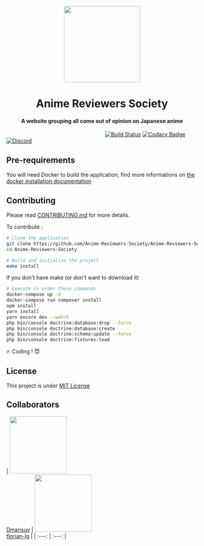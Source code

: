 <p align="center">
<img src="https://cdn.discordapp.com/attachments/515660303640297499/588481227674091555/pouple.png" width="200">

<h1 align="center">Anime Reviewers Society</h1>
<h4 align="center">A website grouping all come out of opinion on Japanese anime</h4>

&nbsp;&nbsp;&nbsp;&nbsp;&nbsp;&nbsp;&nbsp;&nbsp;&nbsp;&nbsp;&nbsp;&nbsp;&nbsp;&nbsp;&nbsp;&nbsp;&nbsp;&nbsp;&nbsp;&nbsp;&nbsp;&nbsp;
&nbsp;&nbsp;&nbsp;&nbsp;&nbsp;&nbsp;&nbsp;&nbsp;&nbsp;&nbsp;&nbsp;&nbsp;&nbsp;&nbsp;&nbsp;&nbsp;&nbsp;&nbsp;&nbsp;&nbsp;&nbsp;&nbsp;
&nbsp;&nbsp;&nbsp;&nbsp;&nbsp;&nbsp;&nbsp;&nbsp;&nbsp;&nbsp;&nbsp;&nbsp;&nbsp;&nbsp;&nbsp;&nbsp;&nbsp;&nbsp;&nbsp;
[![Build Status](https://travis-ci.org/Anime-Reviewers-Society/Anime-Reviewers-Society.svg?branch=master)](https://travis-ci.org/Anime-Reviewers-Society/Anime-Reviewers-Society)
[![Codacy Badge](https://api.codacy.com/project/badge/Grade/3b4748e8cdda4996a9c5f0d2cbc1e382)](https://www.codacy.com/app/legars.florian/Anime-Reviewers-Society?utm_source=github.com&amp;utm_medium=referral&amp;utm_content=Anime-Reviewers-Society/Anime-Reviewers-Society&amp;utm_campaign=Badge_Grade)
[![Discord](https://img.shields.io/discord/530659599301345291.svg?logo=discord)](https://discord.gg/DZhbSdz)

</p>

## Pre-requirements
You will need Docker to build the application, find more informations on [the docker installation documentation](https://docs.docker.com/install/)

## Contributing

Please read [CONTRIBUTING.md](CONTRIBUTING.md) for more details.

To contribute :
```bash
# Clone the application
git clone https://github.com/Anime-Reviewers-Society/Anime-Reviewers-Society.git
cd Anime-Reviewers-Society

# Build and initialize the project
make install
```
If you don't have make (or don't want to download it)
```bash
# Execute in order these commands
docker-compose up -d
docker-compose run composer install
npm install
yarn install
yarn encore dev --watch
php bin/console doctrine:database:drop --force
php bin/console doctrine:database:create
php bin/console doctrine:schema:update --force
php bin/console doctrine:fixtures:load
```
🔥 Coding ! 😈

## License
This project is under [MIT License](https://choosealicense.com/licenses/mit/)

## Collaborators
| [<img src="https://avatars3.githubusercontent.com/u/17853732?s=460&v=4" height="150"><br /><span>Dmansuy</span>](https://github.com/Dmansuy) | 
[<img src="https://avatars0.githubusercontent.com/u/25149837?s=460&v=4" height="150"><br /><span>florian-lg</span>](https://github.com/florian-lg) |
| :---: | :---: |
